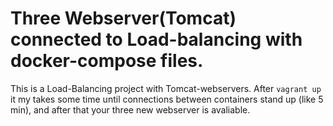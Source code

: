 # Three Webserver(Tomcat) connected to Load-balancing with docker-compose files.

This is a Load-Balancing project with Tomcat-webservers.
After `vagrant up` it my takes some time until connections between containers stand up (like 5 min),
and after that your three new webserver is avaliable.
